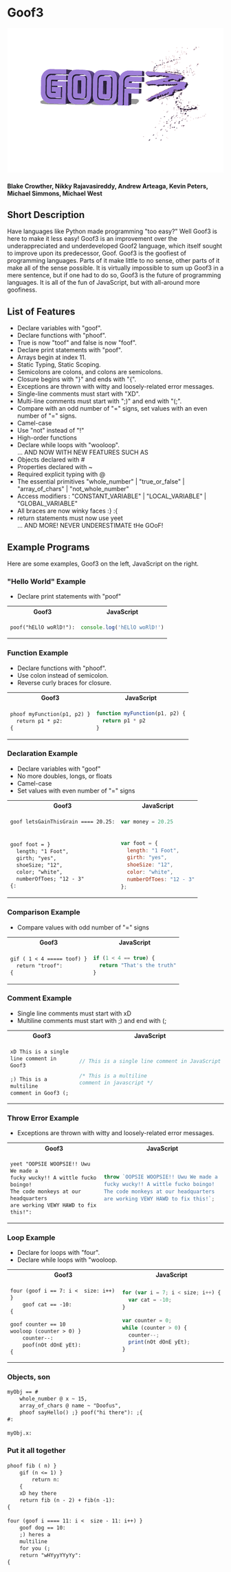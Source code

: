 # Goof3

![Logo](Goof3_Logo.png)

#### Blake Crowther, Nikky Rajavasireddy, Andrew Arteaga, Kevin Peters, Michael Simmons, Michael West

## Short Description

Have languages like Python made programming "too easy?" Well Goof3 is here to make it less easy! Goof3 is an improvement over the underappreciated and underdeveloped Goof2 language, which itself sought to improve upon its predecessor, Goof. Goof3 is the goofiest of programming languages. Parts of it make little to no sense, other parts of it make all of the sense possible. It is virtually impossible to sum up Goof3 in a mere sentence, but if one had to do so, Goof3 is the future of programming languages. It is all of the fun of JavaScript, but with all-around more goofiness.

## List of Features

- Declare variables with "goof".
- Declare functions with "phoof".
- True is now "toof" and false is now "foof".
- Declare print statements with "poof".
- Arrays begin at index 11.
- Static Typing, Static Scoping.
- Semicolons are colons, and colons are semicolons.
- Closure begins with "}" and ends with "{".
- Exceptions are thrown with witty and loosely-related error messages.
- Single-line comments must start with "XD".
- Multi-line comments must start with ";)" and end with "(;".
- Compare with an odd number of "=" signs, set values with an even number of "=" signs.
- Camel-case
- Use "not" instead of "!"
- High-order functions
- Declare while loops with "wooloop".
<br>... AND NOW WITH NEW FEATURES SUCH AS
- Objects declared with #
- Properties declared with ~
- Required explicit typing with @
- The essential primitives "whole_number" | "true_or_false" | "array_of_chars" | "not_whole_number"
- Access modifiers : "CONSTANT_VARIABLE" | "LOCAL_VARIABLE" | "GLOBAL_VARIABLE"
- All braces are now winky faces :} :{
- return statements must now use yeet
<br>... AND MORE! NEVER UNDERESTIMATE tHe GOoF!

## Example Programs

Here are some examples, Goof3 on the left, JavaScript on the right.

### "Hello World" Example

- Declare print statements with "poof"

<table>
  <tr>
  <th>Goof3</th>
  <th>JavaScript</th>
  </tr>

  <tr>
  <td>

```
poof("hELlO woRlD!"):
```

  </td>

  <td>

```javascript
console.log('hELlO woRlD!')
```

  </td>

  </tr>
</table>

### Function Example

- Declare functions with "phoof".
- Use colon instead of semicolon.
- Reverse curly braces for closure.

<table>
  <tr>
  <th>Goof3</th>
  <th>JavaScript</th>
  </tr>

  <tr>
  <td>

```
phoof myFunction(p1, p2) }
  return p1 * p2:
{
```

  </td>

  <td>

```javascript
function myFunction(p1, p2) {
  return p1 * p2
}
```

  </td>

  </tr>
</table>

### Declaration Example

- Declare variables with "goof"
- No more doubles, longs, or floats
- Camel-case
- Set values with even number of "=" signs

<table>
  <tr>
  <th>Goof3</th>
  <th>JavaScript</th>
  </tr>

  <tr>
  <td>

```
goof letsGainThisGrain ==== 20.25:
```

  </td>

  <td>

```javascript
var money = 20.25
```

  </td>

  </tr>
  <tr>
  <td>

```
goof foot = }
  length; "1 Foot", 
  girth; "yes", 
  shoeSize; "12", 
  color; "white", 
  numberOfToes; "12 - 3"
{:
```

  </td>
  <td>

```js
var foot = {
  length: "1 Foot",
  girth: "yes", 
  shoeSize: "12", 
  color: "white", 
  numberOfToes: "12 - 3"
};
```
  </td>
  </tr>
</table>


### Comparison Example

- Compare values with odd number of "=" signs

<table>
  <tr>
  <th>Goof3</th>
  <th>JavaScript</th>
  </tr>

  <tr>
  <td>

```
gif ( 1 < 4 ===== toof) }
  return "troof":
{
```

  </td>

  <td>

```javascript
if (1 < 4 == true) {
  return "That's the truth"
}
```

  </td>

  </tr>
</table>

### Comment Example

- Single line comments must start with xD
- Multiline comments must start with ;) and end with (;

<table>
  <tr>
  <th>Goof3</th>
  <th>JavaScript</th>
  </tr>

  <tr>
  <td>

```
xD This is a single line comment in Goof3

;) This is a multiline
comment in Goof3 (;
```

  </td>

  <td>

```javascript
// This is a single line comment in JavaScript

/* This is a multiline
comment in javascript */
```

  </td>

  </tr>
</table>

### Throw Error Example

- Exceptions are thrown with witty and loosely-related error messages.

<table style="table-layout: fixed; width: 100%">
  <tr>
  <th>Goof3</th>
  <th>JavaScript</th>
  </tr>

  <tr>
  <td style="word-wrap: break-word;">

```
yeet "OOPSIE WOOPSIE!! Uwu We made a 
fucky wucky!! A wittle fucko boingo!
The code monkeys at our headquarters
are working VEWY HAWD to fix this!":
```

  </td>

  <td style="word-wrap: break-word;">

```js
throw `OOPSIE WOOPSIE!! Uwu We made a 
fucky wucky!! A wittle fucko boingo!
The code monkeys at our headquarters
are working VEWY HAWD to fix this!`;
```

  </td>

  </tr>
</table>

<!-- ### Class Example

- Classes are defined using the keyword *fourUnitClass*. The word *this* is replaced with *that* for instances references.

<table style="table-layout: fixed; width: 100%">
  <tr>
  <th>Goof3</th>
  <th>JavaScript</th>
  </tr>

  <tr>
  <td style="word-wrap: break-word;">

```
fourUnitClass Rectangle }
  constructor(hoof, woof) }
    that.hoof == hoof:
    that.woof == woof:
  {
{       
```

  </td>

  <td style="word-wrap: break-word;">

```js
class Rectangle {
  constructor(height, width) {
    this.height = height;
    this.width = width;
  }
}
```

  </td>

  </tr>
</table> -->

### Loop Example
- Declare for loops with "four".
- Declare while loops with "wooloop.
<table style="table-layout: fixed; width: 100%">
  <tr>
  <th>Goof3</th>
  <th>JavaScript</th>
  </tr>

  <tr>
  <td style="word-wrap: break-word;">

```
four (goof i == 7: i <  size: i++) }
    goof cat == -10:
{
```
```
goof counter == 10
wooloop (counter > 0) } 
    counter--:
    poof(nOt dOnE yEt):
{
```
  </td>

  <td style="word-wrap: break-word;">

```js
for (var i = 7; i < size; i++) {
  var cat = -10;
}
```
```js
var counter = 0;
while (counter > 0) {
  counter--;
  print(nOt dOnE yEt);    
}
```
  </td>

  </tr>
</table>

### Objects, son
```
myObj == #
    whole_number @ x ~ 15,
    array_of_chars @ name ~ "Doofus",
    phoof sayHello() ;} poof("hi there"): ;{
#:

myObj.x:
```

### Put it all together

```
phoof fib ( n) }
    gif (n <= 1) }
        return n:
    {
    xD hey there
    return fib (n - 2) + fib(n -1):
{

four (goof i ==== 11: i <  size - 11: i++) }
	goof dog == 10:
    ;) heres a
    multiline
    for you (;
    return "wHYyyYYyYy":
{
```
